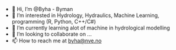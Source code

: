 - 👋 Hi, I’m @Byha - Byman
- 👀 I’m interested in Hydrology, Hydraulics, Machine Learning, programming (R, Python, C++/C#)
- 🌱 I’m currently learning alot of machine in hydrological modelling
- 💞️ I’m looking to collaborate on ...
- 📫 How to reach me at byha@nve.no

<!---
Byha/Byha is a ✨ special ✨ repository because its `README.md` (this file) appears on your GitHub profile.
You can click the Preview link to take a look at your changes.
--->
